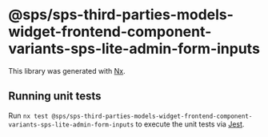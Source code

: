 # @sps/sps-third-parties-models-widget-frontend-component-variants-sps-lite-admin-form-inputs

This library was generated with [Nx](https://nx.dev).

## Running unit tests

Run `nx test @sps/sps-third-parties-models-widget-frontend-component-variants-sps-lite-admin-form-inputs` to execute the unit tests via [Jest](https://jestjs.io).
